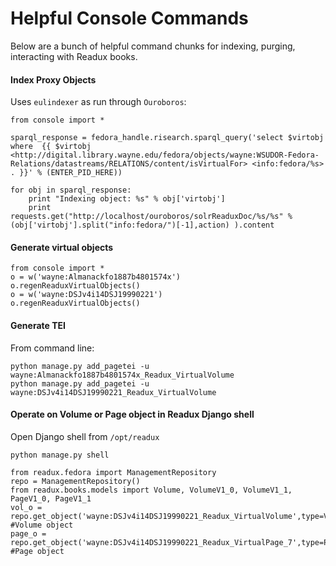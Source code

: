 # Helpful Console Commands

Below are a bunch of helpful command chunks for indexing, purging, interacting with Readux books.

#### Index Proxy Objects
Uses `eulindexer` as run through `Ouroboros`:
<pre><code>from console import *

sparql_response = fedora_handle.risearch.sparql_query('select $virtobj where  {{ $virtobj &lt;http://digital.library.wayne.edu/fedora/objects/wayne:WSUDOR-Fedora-Relations/datastreams/RELATIONS/content/isVirtualFor&gt; &lt;info:fedora/%s&gt; . }}' % (ENTER_PID_HERE))

for obj in sparql_response:
    print "Indexing object: %s" % obj['virtobj']
    print requests.get("http://localhost/ouroboros/solrReaduxDoc/%s/%s" % (obj['virtobj'].split("info:fedora/")[-1],action) ).content
</code></pre>

#### Generate virtual objects
```
from console import *
o = w('wayne:Almanackfo1887b4801574x')
o.regenReaduxVirtualObjects()
o = w('wayne:DSJv4i14DSJ19990221')
o.regenReaduxVirtualObjects()
```

#### Generate TEI
From command line:
```
python manage.py add_pagetei -u wayne:Almanackfo1887b4801574x_Readux_VirtualVolume
python manage.py add_pagetei -u wayne:DSJv4i14DSJ19990221_Readux_VirtualVolume
```

#### Operate on Volume or Page object in Readux Django shell
Open Django shell from `/opt/readux`
```
python manage.py shell
```
```
from readux.fedora import ManagementRepository
repo = ManagementRepository()
from readux.books.models import Volume, VolumeV1_0, VolumeV1_1, PageV1_0, PageV1_1
vol_o = repo.get_object('wayne:DSJv4i14DSJ19990221_Readux_VirtualVolume',type=Volume) #Volume object
page_o = repo.get_object('wayne:DSJv4i14DSJ19990221_Readux_VirtualPage_7',type=PageV1_1) #Page object
```